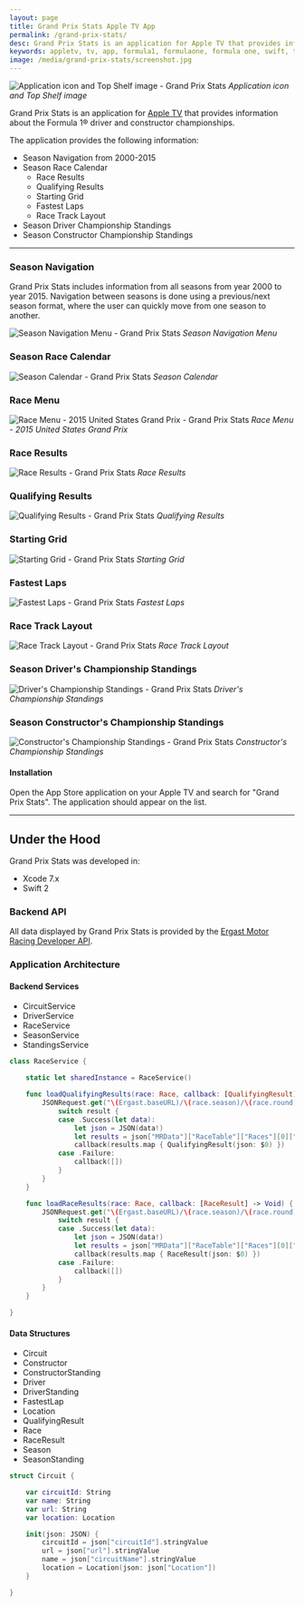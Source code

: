 ```yaml
---
layout: page
title: Grand Prix Stats Apple TV App
permalink: /grand-prix-stats/
desc: Grand Prix Stats is an application for Apple TV that provides information about the Formula 1® driver and constructor championships.
keywords: appletv, tv, app, formula1, formulaone, formula one, swift, tvos
image: /media/grand-prix-stats/screenshot.jpg
---
```


![Application icon and Top Shelf image - Grand Prix Stats](/media/grand-prix-stats/screenshot-1.jpg)
*Application icon and Top Shelf image*

Grand Prix Stats is an application for [Apple TV](http://apple.com/tv) that
provides information about the Formula 1® driver and constructor championships.

The application provides the following information:

- Season Navigation from 2000-2015
- Season Race Calendar
    - Race Results
    - Qualifying Results
    - Starting Grid
    - Fastest Laps
    - Race Track Layout
- Season Driver Championship Standings
- Season Constructor Championship Standings

* * *

### Season Navigation

Grand Prix Stats includes information from all seasons from year 2000 to
year 2015.  Navigation between seasons is done using a previous/next
season format, where the user can quickly move from one season to another.

![Season Navigation Menu - Grand Prix Stats](/media/grand-prix-stats/screenshot-9.jpg)
*Season Navigation Menu*

### Season Race Calendar

![Season Calendar - Grand Prix Stats](/media/grand-prix-stats/screenshot-4.jpg)
*Season Calendar*

### Race Menu

![Race Menu - 2015 United States Grand Prix - Grand Prix Stats](/media/grand-prix-stats/screenshot-3.jpg)
*Race Menu - 2015 United States Grand Prix*

### Race Results

![Race Results - Grand Prix Stats](/media/grand-prix-stats/screenshot-5.jpg)
*Race Results*

### Qualifying Results

![Qualifying Results - Grand Prix Stats](/media/grand-prix-stats/screenshot-6.jpg)
*Qualifying Results*

### Starting Grid

![Starting Grid - Grand Prix Stats](/media/grand-prix-stats/screenshot-7.jpg)
*Starting Grid*

### Fastest Laps

![Fastest Laps - Grand Prix Stats](/media/grand-prix-stats/screenshot-10.jpg)
*Fastest Laps*

### Race Track Layout

![Race Track Layout - Grand Prix Stats](/media/grand-prix-stats/screenshot-8.jpg)
*Race Track Layout*

### Season Driver's Championship Standings

![Driver's Championship Standings - Grand Prix Stats](/media/grand-prix-stats/screenshot-11.jpg)
*Driver's Championship Standings*

### Season Constructor's Championship Standings

![Constructor's Championship Standings - Grand Prix Stats](/media/grand-prix-stats/screenshot-12.jpg)
*Constructor's Championship Standings*


#### Installation

Open the App Store application on your Apple TV and search for
"Grand Prix Stats".  The application should appear on the list.

* * *


## Under the Hood

Grand Prix Stats was developed in:

- Xcode 7.x
- Swift 2

### Backend API

All data displayed by Grand Prix Stats is provided by the [Ergast Motor Racing Developer API](http://ergast.com/mrd/).

### Application Architecture

#### Backend Services

- CircuitService
- DriverService
- RaceService
- SeasonService
- StandingsService

~~~swift
class RaceService {

    static let sharedInstance = RaceService()

    func loadQualifyingResults(race: Race, callback: [QualifyingResult] -> Void) {
        JSONRequest.get("\(Ergast.baseURL)/\(race.season)/\(race.round)/qualifying.json?limit=30") { result in
            switch result {
            case .Success(let data):
                let json = JSON(data!)
                let results = json["MRData"]["RaceTable"]["Races"][0]["QualifyingResults"].arrayValue
                callback(results.map { QualifyingResult(json: $0) })
            case .Failure:
                callback([])
            }
        }
    }

    func loadRaceResults(race: Race, callback: [RaceResult] -> Void) {
        JSONRequest.get("\(Ergast.baseURL)/\(race.season)/\(race.round)/results.json?limit=30") { result in
            switch result {
            case .Success(let data):
                let json = JSON(data!)
                let results = json["MRData"]["RaceTable"]["Races"][0]["Results"].arrayValue
                callback(results.map { RaceResult(json: $0) })
            case .Failure:
                callback([])
            }
        }
    }

}
~~~

#### Data Structures

- Circuit
- Constructor
- ConstructorStanding
- Driver
- DriverStanding
- FastestLap
- Location
- QualifyingResult
- Race
- RaceResult
- Season
- SeasonStanding

~~~swift
struct Circuit {

    var circuitId: String
    var name: String
    var url: String
    var location: Location

    init(json: JSON) {
        circuitId = json["circuitId"].stringValue
        url = json["url"].stringValue
        name = json["circuitName"].stringValue
        location = Location(json: json["Location"])
    }

}
~~~
